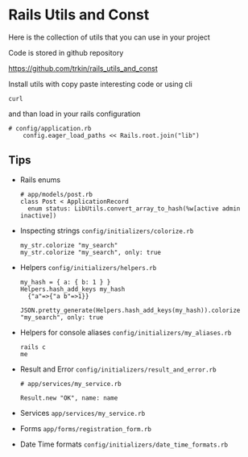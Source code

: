 # Rails Utils and Const

Here is the collection of utils that you can use in your project

Code is stored in github repository

<https://github.com/trkin/rails_utils_and_const>

Install utils with copy paste interesting code or using cli

```
curl 
```

and than load in your rails configuration
```
# config/application.rb
    config.eager_load_paths << Rails.root.join("lib")
```


## Tips

* Rails enums

  ```
  # app/models/post.rb
  class Post < ApplicationRecord
    enum status: LibUtils.convert_array_to_hash(%w[active admin inactive])
  ```

* Inspecting strings `config/initializers/colorize.rb`
  ```
  my_str.colorize "my_search"
  my_str.colorize "my_search", only: true
  ```

* Helpers `config/initializers/helpers.rb`
  ```
  my_hash = { a: { b: 1 } }
  Helpers.hash_add_keys my_hash
    {"a"=>{"a b"=>1}}

  JSON.pretty_generate(Helpers.hash_add_keys(my_hash)).colorize "my_search", only: true

  ```
* Helpers for console aliases `config/initializers/my_aliases.rb`
  ```
  rails c
  me
  ```

* Result and Error `config/initializers/result_and_error.rb`
  ```
  # app/services/my_service.rb

  Result.new "OK", name: name
  ```

* Services `app/services/my_service.rb`

* Forms `app/forms/registration_form.rb`

* Date Time formats `config/initializers/date_time_formats.rb`
